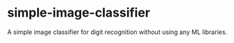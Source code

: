 # simple-image-classifier
A simple image classifier for digit recognition without using any ML libraries.
